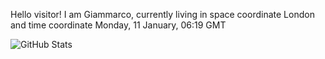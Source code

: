 Hello visitor! I am Giammarco, currently living in space coordinate London and time coordinate Monday, 11 January, 06:19 GMT

![GitHub Stats](https://github-readme-stats.vercel.app/api?username=grcasanova)
